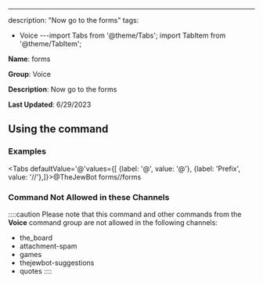 ---
description: "Now go to the forms"
tags:
  - Voice
---import Tabs from '@theme/Tabs';
import TabItem from '@theme/TabItem';

**Name**: forms

**Group**: Voice

**Description**: Now go to the forms

**Last Updated**: 6/29/2023

## Using the command

### Examples
<Tabs defaultValue='@'values={[ {label: '@', value: '@'}, {label: 'Prefix', value: '//'},]}><TabItem value='@'>@TheJewBot forms</TabItem><TabItem value='//'>//forms</TabItem></Tabs>

### Command Not Allowed in these Channels
::::caution Please note that this command and other commands from the **Voice** command group are not allowed in the following channels:
- the_board
- attachment-spam
- games
- thejewbot-suggestions
- quotes
::::